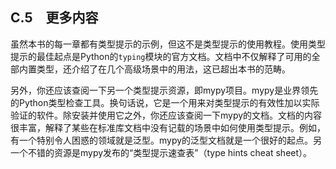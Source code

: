    

## C.5　更多内容

虽然本书的每一章都有类型提示的示例，但这不是类型提示的使用教程。使用类型提示的最佳起点是Python的`typing`模块的官方文档。文档中不仅解释了可用的全部内置类型，还介绍了在几个高级场景中的用法，这已超出本书的范畴。

另外，你还应该查阅一下另一个类型提示资源，即mypy项目。mypy是业界领先的Python类型检查工具。换句话说，它是一个用来对类型提示的有效性加以实际验证的软件。除安装并使用它之外，你还应该查阅一下mypy的文档。文档的内容很丰富，解释了某些在标准库文档中没有记载的场景中如何使用类型提示。例如，有一个特别令人困惑的领域就是泛型。mypy的泛型文档就是一个很好的起点。另一个不错的资源是mypy发布的“类型提示速查表”（type hints cheat sheet）。